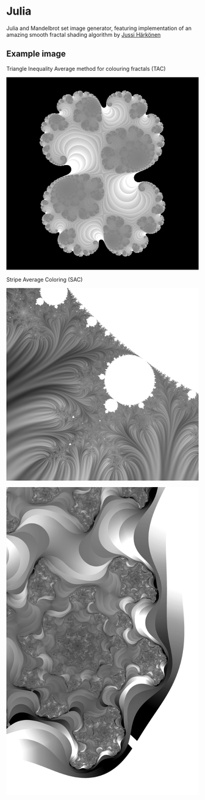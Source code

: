 # Julia
Julia and Mandelbrot set image generator, featuring implementation of an amazing smooth fractal shading algorithm by [Jussi Härkönen](http://jussiharkonen.com/gallery/coloring-techniques/)
## Example image

Triangle Inequality Average method for colouring fractals (TAC)

![Julia set image 0](/pictures/julia_out.png "")

Stripe Average Coloring (SAC)

![Julia set image 1](/pictures/mandel_sac.png "")

![Julia set image 1](/pictures/example.png "")
